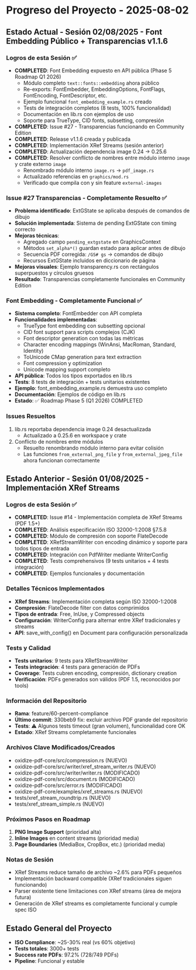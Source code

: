 # Progreso del Proyecto - 2025-08-02

## Estado Actual - Sesión 02/08/2025 - Font Embedding Público + Transparencias v1.1.6

### Logros de esta Sesión ✅
- **COMPLETED**: Font Embedding expuesto en API pública (Phase 5 Roadmap Q1 2026)
  - Módulo completo `text::fonts::embedding` ahora público
  - Re-exports: FontEmbedder, EmbeddingOptions, FontFlags, FontEncoding, FontDescriptor, etc.
  - Ejemplo funcional `font_embedding_example.rs` creado
  - Tests de integración completos (8 tests, 100% funcionalidad)
  - Documentación en lib.rs con ejemplos de uso
  - Soporte para TrueType, CID fonts, subsetting, compresión
- **COMPLETED**: Issue #27 - Transparencias funcionando en Community Edition
- **COMPLETED**: Release v1.1.6 creada y publicada
- **COMPLETED**: Implementación XRef Streams (sesión anterior) 
- **COMPLETED**: Actualización dependencia image 0.24 → 0.25.6
- **COMPLETED**: Resolver conflicto de nombres entre módulo interno `image` y crate externo `image`
  - Renombrado módulo interno `image.rs` → `pdf_image.rs`
  - Actualizado referencias en `graphics/mod.rs`
  - Verificado que compila con y sin feature `external-images`

### Issue #27 Transparencias - Completamente Resuelto ✅
- **Problema identificado**: ExtGState se aplicaba después de comandos de dibujo
- **Solución implementada**: Sistema de pending ExtGState con timing correcto
- **Mejoras técnicas**:
  - Agregado campo `pending_extgstate` en GraphicsContext
  - Métodos `set_alpha*()` guardan estado para aplicar antes de dibujo
  - Secuencia PDF corregida: `/GS# gs` → comandos de dibujo
  - Recursos ExtGState incluidos en diccionario de página
- **Mejoras visuales**: Ejemplo transparency.rs con rectángulos superpuestos y círculos gruesos
- **Resultado**: Transparencias completamente funcionales en Community Edition

### Font Embedding - Completamente Funcional ✅
- **Sistema completo**: FontEmbedder con API completa
- **Funcionalidades implementadas**:
  - TrueType font embedding con subsetting opcional
  - CID font support para scripts complejos (CJK)
  - Font descriptor generation con todas las métricas
  - Character encoding mappings (WinAnsi, MacRoman, Standard, Identity)
  - ToUnicode CMap generation para text extraction
  - Font compression y optimization
  - Unicode mapping support completo
- **API pública**: Todos los tipos exportados en lib.rs
- **Tests**: 8 tests de integración + tests unitarios existentes
- **Ejemplo**: font_embedding_example.rs demuestra uso completo
- **Documentación**: Ejemplos de código en lib.rs
- **Estado**: ✅ Roadmap Phase 5 (Q1 2026) COMPLETED

### Issues Resueltos
1. lib.rs reportaba dependencia image 0.24 desactualizada
   - Actualizado a 0.25.6 en workspace y crate
2. Conflicto de nombres entre módulos
   - Resuelto renombrando módulo interno para evitar colisión
   - Las funciones `from_external_png_file` y `from_external_jpeg_file` ahora funcionan correctamente

## Estado Anterior - Sesión 01/08/2025 - Implementación XRef Streams

### Logros de esta Sesión ✅
- **COMPLETED**: Issue #14 - Implementación completa de XRef Streams (PDF 1.5+)
- **COMPLETED**: Análisis especificación ISO 32000-1:2008 §7.5.8
- **COMPLETED**: Módulo de compresión con soporte FlateDecode
- **COMPLETED**: XRefStreamWriter con encoding dinámico y soporte para todos tipos de entrada
- **COMPLETED**: Integración con PdfWriter mediante WriterConfig
- **COMPLETED**: Tests comprehensivos (9 tests unitarios + 4 tests integración)
- **COMPLETED**: Ejemplos funcionales y documentación

### Detalles Técnicos Implementados
- **XRef Streams**: Implementación completa según ISO 32000-1:2008
- **Compresión**: FlateDecode filter con datos comprimidos
- **Tipos de entrada**: Free, InUse, y Compressed objects
- **Configuración**: WriterConfig para alternar entre XRef tradicionales y streams
- **API**: save_with_config() en Document para configuración personalizada

### Tests y Calidad
- **Tests unitarios**: 9 tests para XRefStreamWriter
- **Tests integración**: 4 tests para generación de PDFs
- **Coverage**: Tests cubren encoding, compresión, dictionary creation
- **Verificación**: PDFs generados son válidos (PDF 1.5, reconocidos por tools)

### Información del Repositorio
- **Rama**: feature/60-percent-compliance
- **Último commit**: 330beb9 fix: excluir archivo PDF grande del repositorio
- **Tests**: ⚠️ Algunos tests timeout (gran volumen), funcionalidad core OK
- **Estado**: XRef Streams completamente funcionales

### Archivos Clave Modificados/Creados
- oxidize-pdf-core/src/compression.rs (NUEVO)
- oxidize-pdf-core/src/writer/xref_stream_writer.rs (NUEVO)  
- oxidize-pdf-core/src/writer/writer.rs (MODIFICADO)
- oxidize-pdf-core/src/document.rs (MODIFICADO)
- oxidize-pdf-core/src/error.rs (MODIFICADO)
- oxidize-pdf-core/examples/xref_streams.rs (NUEVO)
- tests/xref_stream_roundtrip.rs (NUEVO)
- tests/xref_stream_simple.rs (NUEVO)

### Próximos Pasos en Roadmap
1. **PNG Image Support** (prioridad alta)
2. **Inline Images** en content streams (prioridad media)
3. **Page Boundaries** (MediaBox, CropBox, etc.) (prioridad media)

### Notas de Sesión
- XRef Streams reduce tamaño de archivo ~2.6% para PDFs pequeños
- Implementación backward compatible (XRef tradicionales siguen funcionando)
- Parser existente tiene limitaciones con XRef streams (área de mejora futura)
- Generación de XRef streams es completamente funcional y cumple spec ISO

## Estado General del Proyecto
- **ISO Compliance**: ~25-30% real (vs 60% objetivo)
- **Tests totales**: 3000+ tests
- **Success rate PDFs**: 97.2% (728/749 PDFs)
- **Pipeline**: Funcional y estable

